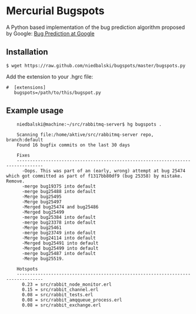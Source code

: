 # Mercurial Bugspots

A Python based implementation of the bug prediction algorithm proposed by Google: 
[Bug Prediction at Google](http://google-engtools.blogspot.com/2011/12/bug-prediction-at-google.html)

## Installation
```
$ wget https://raw.github.com/niedbalski/bugspots/master/bugspots.py
```

Add the extension to your .hgrc file:

```
#  [extensions]
   bugspots=/path/to/this/bugspot.py
```

## Example usage
```
    niedbalski@machine:~/src/rabbitmq-server$ hg bugspots .

    Scanning file:/home/aktive/src/rabbitmq-server repo, branch:default
    Found 16 bugfix commits on the last 30 days

    Fixes
    --------------------------------------------------------------------------------
      -Oops. This was part of an (early, wrong) attempt at bug 25474 which got committed as part of f1317bb80df9 (bug 25358) by mistake. Remove.
      -merge bug19375 into default
      -merge bug25488 into default
      -Merge bug25495
      -Merge bug25497
      -Merged bug25474 and bug25486
      -Merged bug25499
      -merge bug25384 into default
      -merge bug23378 into default
      -Merge bug25461
      -merge bug23749 into default
      -Merge bug24114 into default
      -Merged bug25491 into default
      -Merged bug25499 into default
      -merge bug25487 into default
      -Merge bug25519.

    Hotspots
    --------------------------------------------------------------------------------
      0.23 = src/rabbit_node_monitor.erl
      0.15 = src/rabbit_channel.erl
      0.08 = src/rabbit_tests.erl
      0.08 = src/rabbit_amqqueue_process.erl
      0.08 = src/rabbit_exchange.erl
```

